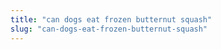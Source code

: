 ```yaml
---
title: "can dogs eat frozen butternut squash"
slug: "can-dogs-eat-frozen-butternut-squash"
---
```


